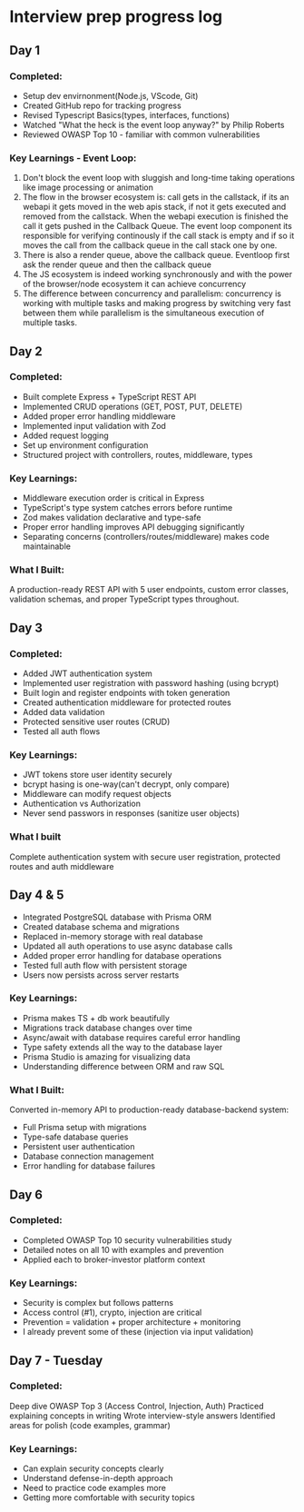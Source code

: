 # Interview prep progress log


## Day 1

### Completed:
- Setup dev envirnonment(Node.js, VScode, Git)
- Created GitHub repo for tracking progress
- Revised Typescript Basics(types, interfaces, functions)
- Watched "What the heck is the event loop anyway?" by Philip Roberts
- Reviewed OWASP Top 10 - familiar with common vulnerabilities

### Key Learnings - Event Loop:
1. Don't block the event loop with sluggish and long-time taking operations like image processing or animation
2. The flow in the browser ecosystem is: call gets in the callstack, if its an webapi it gets moved in the web apis stack, if not it gets executed and removed from the callstack. When the webapi execution is finished the call it gets pushed in the Callback Queue. The event loop component its responsible for verifying continously if the call stack is empty and if so it moves the call from the callback queue in the call stack one by one.
3. There is also a render queue, above the callback queue. Eventloop first ask the render queue and then the callback queue
4. The JS ecosystem is indeed working synchronously and with the power of the browser/node ecosystem it can achieve concurrency
5. The difference between concurrency and parallelism: concurrency is working with multiple tasks and making progress by switching very fast between them while parallelism is the simultaneous execution of multiple tasks.


## Day 2

### Completed:
- Built complete Express + TypeScript REST API
- Implemented CRUD operations (GET, POST, PUT, DELETE)
- Added proper error handling middleware
- Implemented input validation with Zod
- Added request logging
- Set up environment configuration
- Structured project with controllers, routes, middleware, types

### Key Learnings:
- Middleware execution order is critical in Express
- TypeScript's type system catches errors before runtime
- Zod makes validation declarative and type-safe
- Proper error handling improves API debugging significantly
- Separating concerns (controllers/routes/middleware) makes code maintainable

### What I Built:
A production-ready REST API with 5 user endpoints, custom error classes,
validation schemas, and proper TypeScript types throughout.

## Day 3

### Completed:
- Added JWT authentication system
- Implemented user registration with password hashing (using bcrypt)
- Built login and register endpoints with token generation
- Created authentication middleware for protected routes
- Added data validation
- Protected sensitive user routes (CRUD)
- Tested all auth flows

### Key Learnings:
- JWT tokens store user identity securely
- bcrypt hasing is one-way(can't decrypt, only compare)
- Middleware can modify request objects
- Authentication vs Authorization
- Never send passwors in responses (sanitize user objects)

### What I built
Complete authentication system with secure user registration, protected routes and auth middleware

## Day 4 & 5
- Integrated PostgreSQL database with Prisma ORM
- Created database schema and migrations
- Replaced in-memory storage with real database
- Updated all auth operations to use async database calls
- Added proper error handling for database operations
- Tested full auth flow with persistent storage
- Users now persists across server restarts

### Key Learnings:
- Prisma makes TS + db work beautifully
- Migrations track database changes over time
- Async/await with database requires careful error handling
- Type safety extends all the way to the database layer
- Prisma Studio is amazing for visualizing data
- Understanding difference between ORM and raw SQL

### What I Built:
Converted in-memory API to production-ready database-backend system:
- Full Prisma setup with migrations
- Type-safe database queries
- Persistent user authentication
- Database connection management
- Error handling for database failures

## Day 6
### Completed:

- Completed OWASP Top 10 security vulnerabilities study
- Detailed notes on all 10 with examples and prevention
- Applied each to broker-investor platform context

### Key Learnings:
- Security is complex but follows patterns
- Access control (#1), crypto, injection are critical
- Prevention = validation + proper architecture + monitoring
- I already prevent some of these (injection via input validation)

## Day 7 - Tuesday

### Completed:
Deep dive OWASP Top 3 (Access Control, Injection, Auth)
Practiced explaining concepts in writing
Wrote interview-style answers
Identified areas for polish (code examples, grammar)

### Key Learnings:
- Can explain security concepts clearly
- Understand defense-in-depth approach
- Need to practice code examples more
- Getting more comfortable with security topics